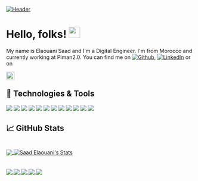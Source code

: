 <!-- More info, tips and tricks for making GitHub Profile README can be found in my article at https://towardsdatascience.com/build-a-stunning-readme-for-your-github-profile-9b80434fe5d7 -->

[![Header](https://user-images.githubusercontent.com/45466806/95662764-3676f200-0b31-11eb-8a93-90ad4d195631.PNG)](https://www.linkedin.com/in/saad-elaouani-199b5a171//)
</br>
# Hello, folks! <img src="https://raw.githubusercontent.com/MartinHeinz/MartinHeinz/master/wave.gif" width="30px">

My name is Elaouani Saad and I'm a Digital Engineer. I'm from Morocco and currently working at Piman2.0. You can find me on [![Github][1.2]][1], [![LinkedIn][2.2]][2] or on

<a href="https://www.reddit.com/user/SaadEla">
  <img align="left" alt="Abhishek's Reddit" width="22px" src="https://cdn.jsdelivr.net/npm/simple-icons@v3/icons/reddit.svg" />
</a>
</br>

## 🔧 Technologies & Tools

![](https://img.shields.io/badge/Editor-VSCode-brightgreen)
![](https://img.shields.io/badge/Code-Javascript-green)
![](https://img.shields.io/badge/Code-Typescript-green)
![](https://img.shields.io/badge/Code-Java-green)
![](https://img.shields.io/badge/Code-Angular-green)
![](https://img.shields.io/badge/Code-React-green)
![](https://img.shields.io/badge/Code-SpringBoot-green)
![](https://img.shields.io/badge/Test-Jest-blue)
![](https://img.shields.io/badge/Test-Enzyme-blue)
![](https://img.shields.io/badge/QA-SonarQube-blue)
![](https://img.shields.io/badge/DevOps-GitlabCI-orange)
![](https://img.shields.io/badge/bundler-Webpack-yellow)

## &#x1f4c8; GitHub Stats
</br>

<a href="https://github.com/SaadEla">
  <img align="center" src="https://github-readme-stats.vercel.app/api/top-langs/?username=SaadEla&hide=css,html&title_color=ffffff&text_color=c9cacc&icon_color=2bbc8a&bg_color=1d1f21" />
</a>

<a href="https://github.com/SaadEla">
  <img align="center" src="https://github-readme-stats.vercel.app/api?username=SaadEla&show_icons=true&line_height=27&count_private=true&title_color=ffffff&text_color=c9cacc&icon_color=2bbc8a&bg_color=1d1f21" alt="Saad Elaouani's Stats" />
</a>
</br>
</br>
</br>
<a href="https://github.com/SaadEla">
  <img align="center" src="https://github-readme-stats.vercel.app/api/pin/?username=SaadEla&repo=React-Mobx-BoilerPlate&title_color=ffffff&text_color=c9cacc&icon_color=2bbc8a&bg_color=1d1f21" />
</a>


<a href="https://github.com/SaadEla">
  <img align="center" src="https://github-readme-stats.vercel.app/api/pin/?username=SaadEla&repo=React-Fingerprintjs-I18n-BoilerPlate&title_color=ffffff&text_color=c9cacc&icon_color=2bbc8a&bg_color=1d1f21" />
</a>



<a href="https://github.com/SaadEla">
  <img align="center" src="https://github-readme-stats.vercel.app/api/pin/?username=SaadEla&repo=MoviesAndMe&title_color=ffffff&text_color=c9cacc&icon_color=2bbc8a&bg_color=1d1f21" />
</a>

<a href="https://github.com/SaadEla">
  <img align="center" src="https://github-readme-stats.vercel.app/api/pin/?username=SaadEla&repo=LocationMaisonFront&title_color=ffffff&text_color=c9cacc&icon_color=2bbc8a&bg_color=1d1f21" />
</a>


<a href="https://github.com/SaadEla">
  <img align="center" src="https://github-readme-stats.vercel.app/api/pin/?username=SaadEla&repo=LocationMaison-API-&title_color=ffffff&text_color=c9cacc&icon_color=2bbc8a&bg_color=1d1f21" />
</a>
  
  


<!-- links to social media icons -->

<!-- icons with padding -->

[1.1]: http://i.imgur.com/tXSoThF.png (twitter icon with padding)
[2.1]: http://i.imgur.com/0o48UoR.png (github icon with padding)
<!-- icons without padding -->

[1.2]: http://i.imgur.com/9I6NRUm.png (github icon without padding)
[2.2]: https://raw.githubusercontent.com/MartinHeinz/MartinHeinz/master/linkedin-3-16.png (LinkedIn icon without padding)

<!-- links to your social media accounts -->

[1]: https://github.com/SaadEla
[2]: https://www.linkedin.com/in/saad-elaouani-199b5a171/




